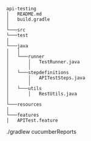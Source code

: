     api-testing
    │   README.md
    │   build.gradle
    │
    └───src
    └───test
    │
    └───java
    │   │
    │   └───runner
    │       │   TestRunner.java
    │       │
    │   └───stepdefinitions
    │       │   APITestSteps.java
    │       │
    │   └───utils
    │       │   RestUtils.java
    │
    └───resources
    │
    └───features
    │   APITest.feature


./gradlew cucumberReports